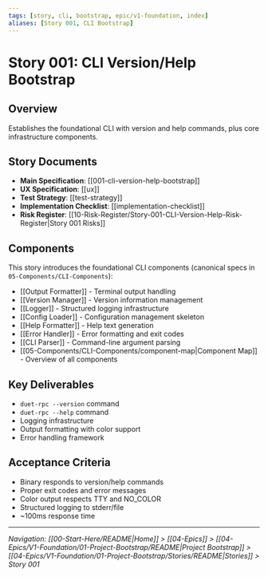 ```yaml
---
tags: [story, cli, bootstrap, epic/v1-foundation, index]
aliases: [Story 001, CLI Bootstrap]
---
```


# Story 001: CLI Version/Help Bootstrap

## Overview
Establishes the foundational CLI with version and help commands, plus core infrastructure components.

## Story Documents
- **Main Specification**: [[001-cli-version-help-bootstrap]]
- **UX Specification**: [[ux]]
- **Test Strategy**: [[test-strategy]]
- **Implementation Checklist**: [[implementation-checklist]]
- **Risk Register**: [[10-Risk-Register/Story-001-CLI-Version-Help-Risk-Register|Story 001 Risks]]

## Components
This story introduces the foundational CLI components (canonical specs in `05-Components/CLI-Components`):

- [[Output Formatter]] - Terminal output handling
- [[Version Manager]] - Version information management
- [[Logger]] - Structured logging infrastructure
- [[Config Loader]] - Configuration management skeleton
- [[Help Formatter]] - Help text generation
- [[Error Handler]] - Error formatting and exit codes
- [[CLI Parser]] - Command-line argument parsing
- [[05-Components/CLI-Components/component-map|Component Map]] - Overview of all components

## Key Deliverables
- `duet-rpc --version` command
- `duet-rpc --help` command
- Logging infrastructure
- Output formatting with color support
- Error handling framework

## Acceptance Criteria
- Binary responds to version/help commands
- Proper exit codes and error messages
- Color output respects TTY and NO_COLOR
- Structured logging to stderr/file
- ~100ms response time

---
*Navigation: [[00-Start-Here/README|Home]] > [[04-Epics]] > [[04-Epics/V1-Foundation/01-Project-Bootstrap/README|Project Bootstrap]] > [[04-Epics/V1-Foundation/01-Project-Bootstrap/Stories/README|Stories]] > Story 001*
